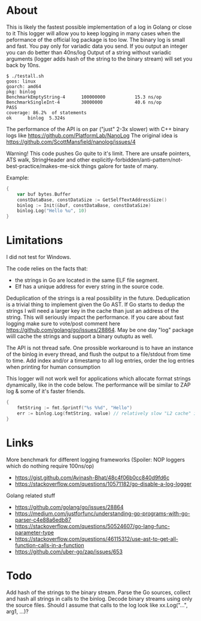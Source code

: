 # About

This is likely the fastest possible implementation of a log in Golang or close to it
This logger will allow you to keep logging in many cases when the peformance of the official log package is too low.
The binary log is small and fast. You pay only for variadic data you send. If you output an integer you can do better than 40ns/log
Output of a string without variadic arguments (logger adds hash of the string to the binary stream) will set you back by 10ns.


	$ ./testall.sh 
	goos: linux
	goarch: amd64
	pkg: binlog
	BenchmarkEmptyString-4   	100000000	        15.3 ns/op
	BenchmarkSingleInt-4     	30000000	        40.6 ns/op
	PASS
	coverage: 86.2%  of statements
	ok  	binlog	5.324s
	
	
The performance of the API is on par ("just" 2-3x slower) with C++ binary logs like https://github.com/PlatformLab/NanoLog
The original idea is https://github.com/ScottMansfield/nanolog/issues/4

Warning! This code pushes Go quite to it's limit. There are unsafe pointers, ATS walk, StringHeader and
other explicitly-forbidden/anti-pattern/not-best-practice/makes-me-sick things galore for taste of many. 

Example:

```Go
{
	var buf bytes.Buffer
	constDataBase, constDataSize := GetSelfTextAddressSize()
	binlog := Init(&buf, constDataBase, constDataSize)
	binlog.Log("Hello %u", 10)
}
```

# Limitations

I did not test for Windows. 

The code relies on the facts that:
 
*  the strings in Go are located in the same ELF file segment.
*  Elf has a unique address for every string in the source code.

Deduplication of the strings is a real possibility in the future. Deduplication is a trivial thing to implement given the Go AST. If Go starts to dedup the strings I 
will need a larger key in the cache than just an address of the string. This will seriously impact the performance. If you care about fast logging
make sure to vote/post comment here https://github.com/golang/go/issues/28864. May be one day "log" package wiill cache the strings and support a binary outuptu 
as well. 


The API is not thread safe. One prossible workaround is to have an instance of the binlog in every thread, and flush the output to a file/stdout from time to time.
Add index and/or a timestamp to all log entries, order the log entries when printing for human consumption

This logger will not work well for applications which allocate format strings dynamically, like in the code below. The performance will be similar to 
ZAP log & some of it's faster friends.  

```Go
{
	fmtString := fmt.Sprintf("%s %%d", "Hello")
	err := binlog.Log(fmtString, value) // relatively slow "L2 cache" is used here
}
```

# Links

More benchmark for different logging frameworks (Spoiler: NOP loggers which do nothing require 100ns/op)

* https://gist.github.com/Avinash-Bhat/48c4f06b0cc840d9fd6c
* https://stackoverflow.com/questions/10571182/go-disable-a-log-logger

Golang related stuff 

* https://github.com/golang/go/issues/28864
* https://medium.com/justforfunc/understanding-go-programs-with-go-parser-c4e88a6edb87
* https://stackoverflow.com/questions/50524607/go-lang-func-parameter-type
* https://stackoverflow.com/questions/46115312/use-ast-to-get-all-function-calls-in-a-function
* https://github.com/uber-go/zap/issues/653


# Todo

Add hash of the strings to the binary stream. Parse the Go sources, collect and hash all strings in calls to the binlog. Decode binary streams
using only the source files. Should I assume that calls to the log look like xx.Log("...", arg1, ...)?


